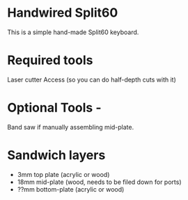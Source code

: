 Handwired Split60
===

This is a simple hand-made Split60 keyboard.

Required tools
===
Laser cutter Access (so you can do half-depth cuts with it)

Optional Tools - 
===
Band saw if manually assembling mid-plate.


Sandwich layers
===
* 3mm top plate (acrylic or wood)
* 18mm mid-plate (wood, needs to be filed down for ports)
* ??mm bottom-plate (acrylic or wood)
